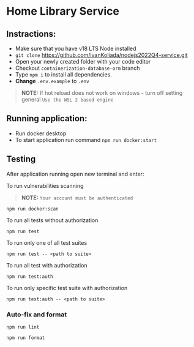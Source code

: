 # Home Library Service

## Instractions:

- Make sure that you have v18 LTS Node installed
- `git clone` https://github.com/ivanKoliada/nodejs2022Q4-service.git
- Open your newly created folder with your code editor
- Checkout `containerization-database-orm` branch
- Type `npm i` to install all dependencies.
- **Change** `.env.example` to `.env`

> **NOTE:** If hot reload does not work on windows - turn off setting general `Use the WSL 2 based engine`

## Running application:
- Run docker desktop
- To start application run command `npm run docker:start`

## Testing

After application running open new terminal and enter:

To run vulnerabilities scanning

> **NOTE:** `Your account must be authenticated`

```
npm run docker:scan
```

To run all tests without authorization

```
npm run test
```

To run only one of all test suites

```
npm run test -- <path to suite>
```

To run all test with authorization

```
npm run test:auth
```

To run only specific test suite with authorization

```
npm run test:auth -- <path to suite>
```

### Auto-fix and format

```
npm run lint
```

```
npm run format
```

